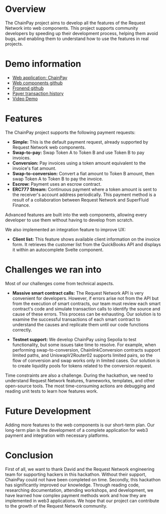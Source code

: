 # Overview

The ChainPay project aims to develop all the features of the Request Network into web components. This project supports community developers by speeding up their development process, helping them avoid bugs, and enabling them to understand how to use the features in real projects.
# Demo information

- [Web application: ChainPay](https://chainpay.a2n.finance)
- [Web components github](https://github.com/a2nfinance/rnw-web-components)
- [Fronend github](https://github.com/a2nfinance/chainpay)
- [Payer transaction history](https://sepolia.etherscan.io/address/0x7b2eb7cEA81Ea3E257dEEAefBE6B0F6A1b411042)
- [Video Demo](https://www.youtube.com/watch?v=OBjp4Ramui8)

# Features

The ChainPay project supports the following payment requests:

- **Simple:** This is the default payment request, already supported by Request Network web components.
- **Swap-to-pay:** Swap Token A to Token B and use Token B to pay invoices.
- **Conversion:** Pay invoices using a token amount equivalent to the invoice's fiat amount.
- **Swap-to-conversion:** Convert a fiat amount to Token B amount, then swap Token A to Token B to pay the invoice.
- **Escrow:** Payment uses an escrow contract.
- **ERC777 Stream:** Continuous payment where a token amount is sent to the receiver's account address periodically. This payment method is a result of a collaboration between Request Network and SuperFluid Finance.

Advanced features are built into the web components, allowing every developer to use them without having to develop from scratch.

We also implemented an integration feature to improve UX:
- **Client list:** This feature shows available client information on the invoice form. It retrieves the customer list from the QuickBooks API and displays it within an autocomplete Svelte component.

# Challenges we ran into

Most of our challenges come from technical aspects.

- **Massive smart contract calls:** The Request Network API is very convenient for developers. However, if errors arise not from the API but from the execution of smart contracts, our team must review each smart contract's code and simulate transaction calls to identify the source and cause of these errors. This process can be exhausting. Our solution is to examine the successful transactions of each smart contract to understand the causes and replicate them until our code functions correctly.

- **Testnet support:** We develop ChainPay using Sepolia to test functionality, but some issues take time to resolve. For example, when performing swap-to-conversion, ChainlinkConversion contracts support limited paths, and UniswapV2Router02 supports limited pairs, so the flow of conversion and swap works only in limited cases. Our solution is to create liquidity pools for tokens related to the conversion request.

Time constraints are also a challenge. During the hackathon, we need to understand Request Network features, frameworks, templates, and other open-source tools. The most time-consuming actions are debugging and reading unit tests to learn how features work.

# Future Development

Adding more features to the web components is our short-term plan. Our long-term plan is the development of a complete application for web3 payment and integration with necessary platforms.
# Conclusion

First of all, we want to thank David and the Request Network engineering team for supporting hackers in this hackathon. Without their support, ChainPay could not have been completed on time. Secondly, this hackathon has significantly improved our knowledge. Through reading code, researching documentation, attending workshops, and development, we have learned how complex payment methods work and how they are implemented in web3 applications. We hope that our project can contribute to the growth of the Request Network community.
